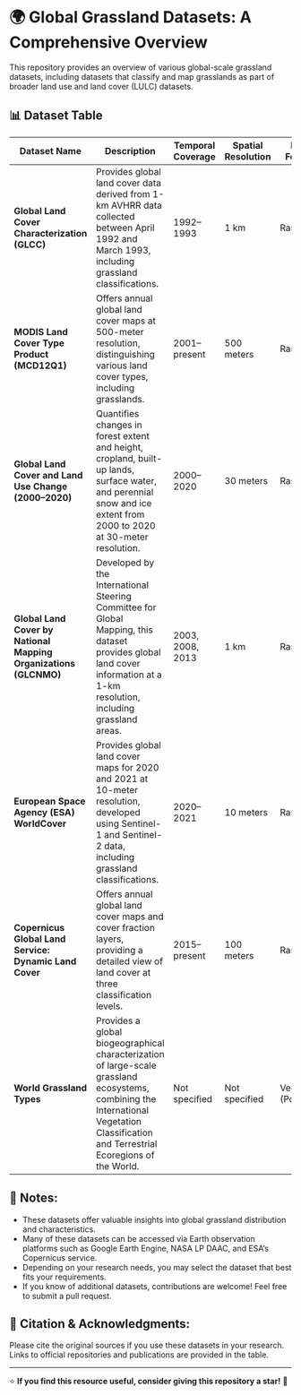 # 🌍 Global Grassland Datasets: A Comprehensive Overview

This repository provides an overview of various global-scale grassland datasets, including datasets that classify and map grasslands as part of broader land use and land cover (LULC) datasets.

## 📊 Dataset Table

| Dataset Name | Description | Temporal Coverage | Spatial Resolution | Data Format | Data Type | Source |
|--------------|-------------|-------------------|--------------------|-------------|-----------|--------|
| **Global Land Cover Characterization (GLCC)** | Provides global land cover data derived from 1-km AVHRR data collected between April 1992 and March 1993, including grassland classifications. | 1992–1993 | 1 km | Raster | Categorical | [USGS EarthExplorer](https://www.usgs.gov/faqs/where-can-i-get-global-land-cover-data) |
| **MODIS Land Cover Type Product (MCD12Q1)** | Offers annual global land cover maps at 500-meter resolution, distinguishing various land cover types, including grasslands. | 2001–present | 500 meters | Raster | Categorical | [NASA MODIS](https://lpdaac.usgs.gov/products/mcd12q1v006/) |
| **Global Land Cover and Land Use Change (2000–2020)** | Quantifies changes in forest extent and height, cropland, built-up lands, surface water, and perennial snow and ice extent from 2000 to 2020 at 30-meter resolution. | 2000–2020 | 30 meters | Raster | Categorical | [GLAD](https://glad.umd.edu/dataset/GLCLUC2020) |
| **Global Land Cover by National Mapping Organizations (GLCNMO)** | Developed by the International Steering Committee for Global Mapping, this dataset provides global land cover information at a 1-km resolution, including grassland areas. | 2003, 2008, 2013 | 1 km | Raster | Categorical | [ISCGM](http://www.iscgm.org/) |
| **European Space Agency (ESA) WorldCover** | Provides global land cover maps for 2020 and 2021 at 10-meter resolution, developed using Sentinel-1 and Sentinel-2 data, including grassland classifications. | 2020–2021 | 10 meters | Raster | Categorical | [ESA WorldCover](https://esa-worldcover.org/en) |
| **Copernicus Global Land Service: Dynamic Land Cover** | Offers annual global land cover maps and cover fraction layers, providing a detailed view of land cover at three classification levels. | 2015–present | 100 meters | Raster | Categorical | [Copernicus Land Monitoring Service](https://land.copernicus.eu/en/products/global-dynamic-land-cover) |
| **World Grassland Types** | Provides a global biogeographical characterization of large-scale grassland ecosystems, combining the International Vegetation Classification and Terrestrial Ecoregions of the World. | Not specified | Not specified | Vector (Polygon) | Categorical | [Earth Observer](https://www.earth.observer/datasets/world-grassland-types/) |

## 📌 Notes:
- These datasets offer valuable insights into global grassland distribution and characteristics.
- Many of these datasets can be accessed via Earth observation platforms such as Google Earth Engine, NASA LP DAAC, and ESA’s Copernicus service.
- Depending on your research needs, you may select the dataset that best fits your requirements.
- If you know of additional datasets, contributions are welcome! Feel free to submit a pull request.

## 📢 Citation & Acknowledgments:
Please cite the original sources if you use these datasets in your research. Links to official repositories and publications are provided in the table.

---

⭐ **If you find this resource useful, consider giving this repository a star!** 🚀
